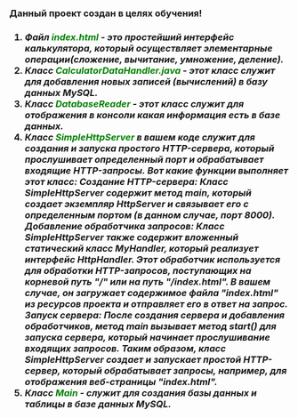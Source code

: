 <h3>Данный проект создан в целях обучения!<h3/>

1. _Файл <span style="color: green">**index.html**</span> - это простейший интерфейс калькулятора, который осуществляет
   элементарные операции(сложение, вычитание, умножение, деление)._
2. _Класс <span style="color: green">**CalculatorDataHandler.java**</span> - этот класс служит для добавления новых
   записей (вычислений) в базу данных MySQL._
3. _Класс <span style="color: green">**DatabaseReader**</span> - этот класс служит для отображения в консоли какая
   информация есть в базе данных._
4. _Класс <span style="color: green">**SimpleHttpServer**</span> в вашем коде служит для создания и запуска простого
   HTTP-сервера, который прослушивает определенный порт и обрабатывает входящие HTTP-запросы._
   _Вот какие функции выполняет этот класс:
   Создание HTTP-сервера: Класс SimpleHttpServer содержит метод main, который создает экземпляр HttpServer и связывает
   его с определенным портом (в данном случае, порт 8000).
   Добавление обработчика запросов: Класс SimpleHttpServer также содержит вложенный статический класс MyHandler, который
   реализует интерфейс HttpHandler. Этот обработчик используется
   для обработки HTTP-запросов, поступающих на корневой путь "/" или на путь "/index.html". В вашем случае, он загружает
   содержимое файла "index.html" из ресурсов проекта и отправляет его в ответ на запрос.
   Запуск сервера: После создания сервера и добавления обработчиков, метод main вызывает метод start() для запуска
   сервера, который начинает прослушивание входящих запросов.
   Таким образом, класс SimpleHttpServer создает и запускает простой HTTP-сервер, который обрабатывает запросы,
   например, для отображения веб-страницы "index.html"._
5. _Класс <span style="color: green">**Main**</span> - служит для создания базы данных и таблицы в базе данных MySQL._